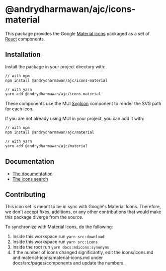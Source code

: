 # @andrydharmawan/ajc/icons-material

This package provides the Google [Material icons](https://fonts.google.com/icons) packaged as a set of [React](https://facebook.github.io/react/) components.

## Installation

Install the package in your project directory with:

<!-- #default-branch-switch -->

```sh
// with npm
npm install @andrydharmawan/ajc/icons-material

// with yarn
yarn add @andrydharmawan/ajc/icons-material
```

<!-- #default-branch-switch -->

These components use the MUI [SvgIcon](https://mui.com/api/svg-icon/) component to
render the SVG path for each icon.

If you are not already using MUI in your project, you can add it with:

```sh
// with npm
npm install @andrydharmawan/ajc/material

// with yarn
yarn add @andrydharmawan/ajc/material
```

## Documentation

<!-- #default-branch-switch -->

- [The documentation](https://mui.com/components/icons/#svg-material-icons)
- [The icons search](https://mui.com/components/material-icons/)

## Contributing

This icon set is meant to be in sync with Google's Material Icons.
Therefore, we don't accept fixes, additions, or any other contributions that would make this package diverge from the source.

To synchronize with Material Icons, do the following:

1. Inside this workspace run `yarn src:download`
2. Inside this workspace run `yarn src:icons`
3. Inside the root run `yarn docs:mdicons:synonyms`
4. If the number of icons changed significantly, edit the icons/icons.md and material-icons/material-icons.md under docs/src/pages/components and update the numbers.
